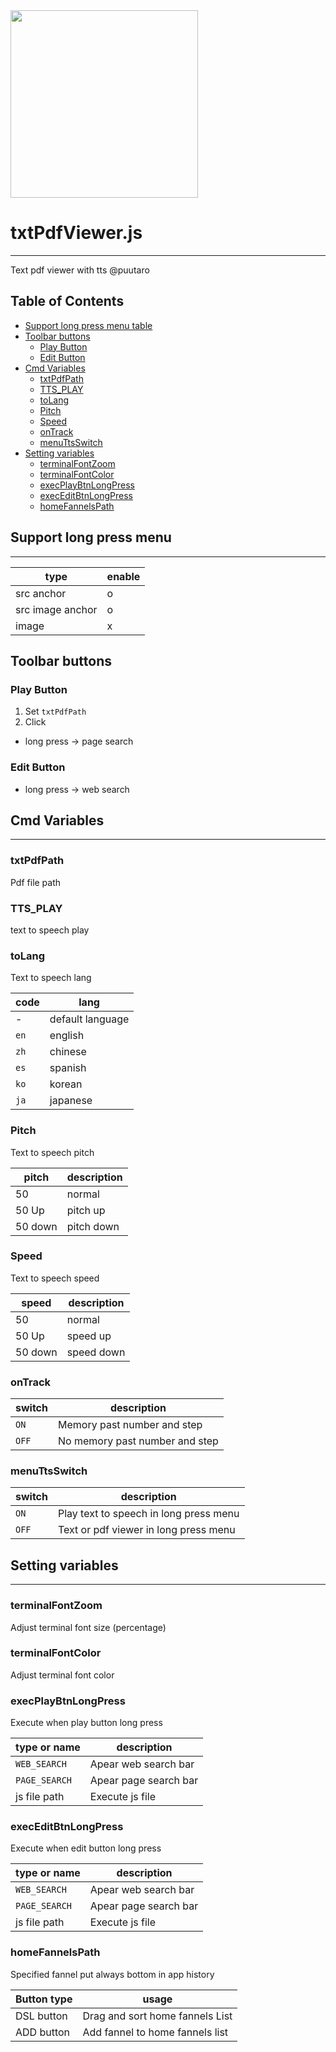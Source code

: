 
<div><img src"https://github.com/puutaro/txtPdfViewer/assets/55217593/7aa8a7cd-28e0-4353-afce-5538e08a0dd2" width="300">  </div>
  
<div><img src="https://github.com/puutaro/selectTyper/assets/55217593/555e8f5f-656a-4faf-bb76-f663c01cfe47" width="300"></div> 


# txtPdfViewer.js
----------------

Text pdf viewer with tts @puutaro


Table of Contents
-------

<!-- vim-markdown-toc GFM --> 
* [Support long press menu table](#support-long-press-menu-table)
* [Toolbar buttons](#toolbar-buttons)
	* [Play Button](#play-button)
	* [Edit Button](#edit-button)
* [Cmd Variables](#cmd-variables)
	* [txtPdfPath](#txtpdfpath)
	* [TTS_PLAY](#tts_play)
	* [toLang](#tolang)
	* [Pitch](#pitch)
	* [Speed](#speed)
	* [onTrack](#ontrack)
	* [menuTtsSwitch](#menuttsswitch)
* [Setting variables](#setting-variables)
	* [terminalFontZoom](#terminalfontzoom)
	* [terminalFontColor](#terminalfontcolor)
	* [execPlayBtnLongPress](#execplaybtnlongpress)
	* [execEditBtnLongPress](#execeditbtnlongpress)
	* [homeFannelsPath](#homefannelspath)


## Support long press menu
---------

| type | enable |
| ----- | ----- |
| src anchor | o |
| src image anchor | o |
| image | x |


## Toolbar buttons

### Play Button

1. Set `txtPdfPath`
2. Click

- long press -> page search

### Edit Button

- long press -> web search

## Cmd Variables
--------

### txtPdfPath 
Pdf file path

### TTS_PLAY 
text to speech play

### toLang
Text to speech lang

| code | lang |
| ------ | ------ |
| - | default language |
| `en` | english |
| `zh` | chinese |
| `es` | spanish |
| `ko` | korean |
| `ja` | japanese |

### Pitch
Text to speech pitch

| pitch | description |
| ------ | --------- |
| 50 | normal |
| 50 Up | pitch up |
| 50 down | pitch down |

### Speed
Text to speech speed

| speed | description |
| ------ | --------- |
| 50 | normal |
| 50 Up | speed up |
| 50 down | speed down |

### onTrack

| switch | description |
| ------ | --------- |
| `ON` | Memory past number and step |
| `OFF` | No memory past number and step |

### menuTtsSwitch

| switch | description |
| ------- | ------- |
| `ON` | Play text to speech in long press menu |
| `OFF` | Text or pdf viewer in long press menu |


## Setting variables
---------

### terminalFontZoom 
Adjust terminal font size (percentage)

### terminalFontColor
Adjust terminal font color

### execPlayBtnLongPress
Execute when play button long press

| type or name | description |
| ------- | ------- |
| `WEB_SEARCH` | Apear web search bar |
| `PAGE_SEARCH` | Apear page search bar |
| js file path | Execute js file |

### execEditBtnLongPress
Execute when edit button long press

| type or name | description |
| ------- | ------- |
| `WEB_SEARCH` | Apear web search bar |
| `PAGE_SEARCH` | Apear page search bar |
| js file path | Execute js file |

### homeFannelsPath
Specified fannel put always bottom in app history 

| Button type | usage | 
| --------- | --------- |
| DSL button | Drag and sort home fannels List |
| ADD button | Add fannel to home fannels list |
